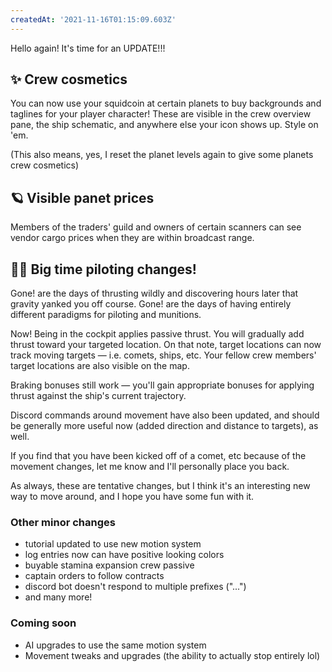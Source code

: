 ```yaml
---
createdAt: '2021-11-16T01:15:09.603Z'
---
```


Hello again! It's time for an UPDATE!!!

## ✨ Crew cosmetics

You can now use your squidcoin at certain planets to buy backgrounds and taglines for your player character!
These are visible in the crew overview pane, the ship schematic, and anywhere else your icon shows up.
Style on 'em.

(This also means, yes, I reset the planet levels again to give some planets crew cosmetics)

## 🪐 Visible panet prices

Members of the traders' guild and owners of certain scanners can see vendor cargo prices when they are within broadcast range.

## 👩‍✈️ Big time piloting changes!

Gone! are the days of thrusting wildly and discovering hours later that gravity yanked you off course.
Gone! are the days of having entirely different paradigms for piloting and munitions.

Now!
Being in the cockpit applies passive thrust. You will gradually add thrust toward your targeted location.
On that note, target locations can now track moving targets — i.e. comets, ships, etc. Your fellow crew members' target locations are also visible on the map.

Braking bonuses still work — you'll gain appropriate bonuses for applying thrust against the ship's current trajectory.

Discord commands around movement have also been updated, and should be generally more useful now (added direction and distance to targets), as well.

If you find that you have been kicked off of a comet, etc because of the movement changes, let me know and I'll personally place you back.

As always, these are tentative changes, but I think it's an interesting new way to move around, and I hope you have some fun with it.

### Other minor changes
- tutorial updated to use new motion system
- log entries now can have positive looking colors
- buyable stamina expansion crew passive
- captain orders to follow contracts
- discord bot doesn't respond to multiple prefixes ("...")
- and many more!

### Coming soon
- AI upgrades to use the same motion system
- Movement tweaks and upgrades (the ability to actually stop entirely lol)